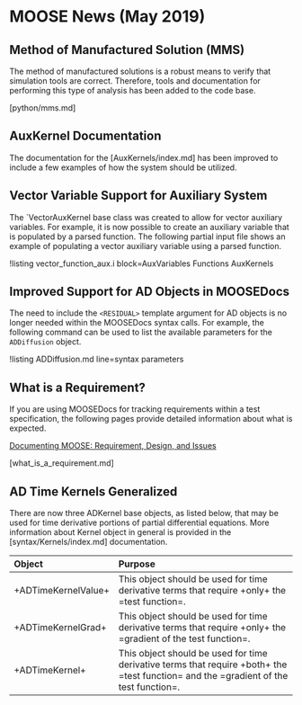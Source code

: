 # MOOSE News (May 2019)

## Method of Manufactured Solution (MMS)

The method of manufactured solutions is a robust means to verify that simulation tools
are correct. Therefore, tools and documentation for performing this type of analysis has been
added to the code base.

[python/mms.md]

## AuxKernel Documentation

The documentation for the [AuxKernels/index.md] has been improved to include a few examples of how
the system should be utilized.

## Vector Variable Support for Auxiliary System

The `VectorAuxKernel base class was created to allow for vector auxiliary variables. For example,
it is now possible to create an auxiliary variable that is populated by a parsed function.
The following partial input file shows an example of populating a vector auxiliary variable
using a parsed function.

!listing vector_function_aux.i block=AuxVariables Functions AuxKernels

## Improved Support for AD Objects in MOOSEDocs

The need to include the `<RESIDUAL>` template argument for AD objects is no longer needed within
the MOOSEDocs syntax calls. For example, the following command can be used to list the available
parameters for the `ADDiffusion` object.

!listing ADDiffusion.md line=syntax parameters

## What is a Requirement?

If you are using MOOSEDocs for tracking requirements within a test specification, the following
pages provide detailed information about what is expected.

[Documenting MOOSE: Requirement, Design, and Issues](MooseDocs/generate.md#requirement-design-and-issues)

[what_is_a_requirement.md]

## AD Time Kernels Generalized

There are now three ADKernel base objects, as listed below, that may be used for time derivative
portions of partial differential equations. More information about Kernel object in general
is provided in the [syntax/Kernels/index.md] documentation.

| Object | Purpose |
|:-|:-|
| +ADTimeKernelValue+ | This object should be used for time derivative terms that require +only+ the =test function=. |
| +ADTimeKernelGrad+ | This object should be used for time derivative terms that require +only+ the =gradient of the test function=. |
| +ADTimeKernel+ | This object should be used for time derivative terms that require +both+ the =test function= and the =gradient of the test function=. |
